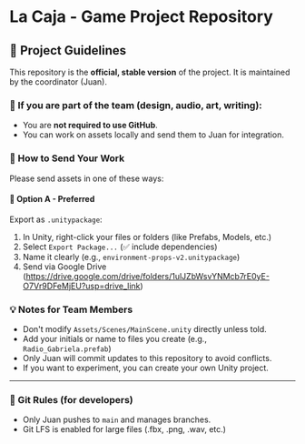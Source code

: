 # La Caja - Game Project Repository

## 🚦 Project Guidelines

This repository is the **official, stable version** of the project. It is maintained by the coordinator (Juan).

### 🧠 If you are part of the team (design, audio, art, writing):

- You are **not required to use GitHub**.
- You can work on assets locally and send them to Juan for integration.

### 🧳 How to Send Your Work

Please send assets in one of these ways:

#### 🎯 Option A - Preferred
Export as `.unitypackage`:
1. In Unity, right-click your files or folders (like Prefabs, Models, etc.)
2. Select `Export Package...` (✅ include dependencies)
3. Name it clearly (e.g., `environment-props-v2.unitypackage`)
4. Send via Google Drive (https://drive.google.com/drive/folders/1ulJZbWsvYNMcb7rE0yE-O7Vr9DFeMjEU?usp=drive_link)

### 💡 Notes for Team Members

- Don't modify `Assets/Scenes/MainScene.unity` directly unless told.
- Add your initials or name to files you create (e.g., `Radio_Gabriela.prefab`)
- Only Juan will commit updates to this repository to avoid conflicts.
- If you want to experiment, you can create your own Unity project.

---

### 🔐 Git Rules (for developers)

- Only Juan pushes to `main` and manages branches.
- Git LFS is enabled for large files (.fbx, .png, .wav, etc.)

